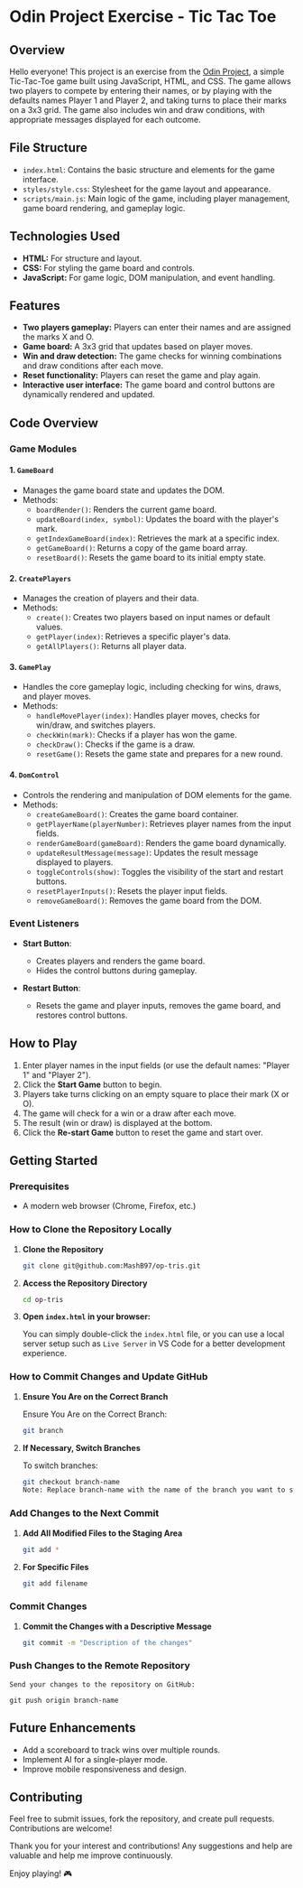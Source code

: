 # Odin Project Exercise - Tic Tac Toe

## Overview

Hello everyone! This project is an exercise from the [Odin Project](https://www.theodinproject.com/), a simple Tic-Tac-Toe game built using JavaScript, HTML, and CSS. The game allows two players to compete by entering their names, or by playing with the defaults names Player 1 and Player 2, and taking turns to place their marks on a 3x3 grid. The game also includes win and draw conditions, with appropriate messages displayed for each outcome.

## File Structure

- `index.html`: Contains the basic structure and elements for the game interface.
- `styles/style.css`: Stylesheet for the game layout and appearance.
- `scripts/main.js`: Main logic of the game, including player management, game board rendering, and gameplay logic.

## Technologies Used

- **HTML:** For structure and layout.
- **CSS:** For styling the game board and controls.
- **JavaScript:** For game logic, DOM manipulation, and event handling.

## Features

- **Two players gameplay:** Players can enter their names and are assigned the marks X and O.
- **Game board:** A 3x3 grid that updates based on player moves.
- **Win and draw detection:** The game checks for winning combinations and draw conditions after each move.
- **Reset functionality:** Players can reset the game and play again.
- **Interactive user interface:** The game board and control buttons are dynamically rendered and updated.

## Code Overview

### Game Modules

#### 1. `GameBoard`
- Manages the game board state and updates the DOM.
- Methods:
  - `boardRender()`: Renders the current game board.
  - `updateBoard(index, symbol)`: Updates the board with the player's mark.
  - `getIndexGameBoard(index)`: Retrieves the mark at a specific index.
  - `getGameBoard()`: Returns a copy of the game board array.
  - `resetBoard()`: Resets the game board to its initial empty state.

#### 2. `CreatePlayers`
- Manages the creation of players and their data.
- Methods:
  - `create()`: Creates two players based on input names or default values.
  - `getPlayer(index)`: Retrieves a specific player's data.
  - `getAllPlayers()`: Returns all player data.

#### 3. `GamePlay`
- Handles the core gameplay logic, including checking for wins, draws, and player moves.
- Methods:
  - `handleMovePlayer(index)`: Handles player moves, checks for win/draw, and switches players.
  - `checkWin(mark)`: Checks if a player has won the game.
  - `checkDraw()`: Checks if the game is a draw.
  - `resetGame()`: Resets the game state and prepares for a new round.

#### 4. `DomControl`
- Controls the rendering and manipulation of DOM elements for the game.
- Methods:
  - `createGameBoard()`: Creates the game board container.
  - `getPlayerName(playerNumber)`: Retrieves player names from the input fields.
  - `renderGameBoard(gameBoard)`: Renders the game board dynamically.
  - `updateResultMessage(message)`: Updates the result message displayed to players.
  - `toggleControls(show)`: Toggles the visibility of the start and restart buttons.
  - `resetPlayerInputs()`: Resets the player input fields.
  - `removeGameBoard()`: Removes the game board from the DOM.

### Event Listeners

- **Start Button**: 
  - Creates players and renders the game board.
  - Hides the control buttons during gameplay.
  
- **Restart Button**: 
  - Resets the game and player inputs, removes the game board, and restores control buttons.

## How to Play

1. Enter player names in the input fields (or use the default names: "Player 1" and "Player 2").
2. Click the **Start Game** button to begin.
3. Players take turns clicking on an empty square to place their mark (X or O).
4. The game will check for a win or a draw after each move.
5. The result (win or draw) is displayed at the bottom.
6. Click the **Re-start Game** button to reset the game and start over.

## Getting Started

### Prerequisites
- A modern web browser (Chrome, Firefox, etc.)

### How to Clone the Repository Locally

1. **Clone the Repository**

   ```bash
   git clone git@github.com:MashB97/op-tris.git

2. **Access the Repository Directory**

    ```bash
    cd op-tris

3. **Open `index.html` in your browser:**
    
    You can simply double-click the `index.html` file, or you can use a local server setup such as `Live Server` in VS Code for a better development experience.

### How to Commit Changes and Update GitHub

1. **Ensure You Are on the Correct Branch**
    
    Ensure You Are on the Correct Branch:

    ```bash
    git branch

2. **If Necessary, Switch Branches**
    
    To switch branches:

    ```bash
    git checkout branch-name
    Note: Replace branch-name with the name of the branch you want to switch to.

### Add Changes to the Next Commit

1. **Add All Modified Files to the Staging Area**

    ```bash
    git add *

2. **For Specific Files**

    ```bash
    git add filename

### Commit Changes

1. **Commit the Changes with a Descriptive Message**

    ```bash
    git commit -m "Description of the changes"

### Push Changes to the Remote Repository

    Send your changes to the repository on GitHub:

    git push origin branch-name

## Future Enhancements

- Add a scoreboard to track wins over multiple rounds.
- Implement AI for a single-player mode.
- Improve mobile responsiveness and design.

## Contributing

Feel free to submit issues, fork the repository, and create pull requests. Contributions are welcome!

Thank you for your interest and contributions! Any suggestions and help are valuable and help me improve continuously.

Enjoy playing! 🎮
